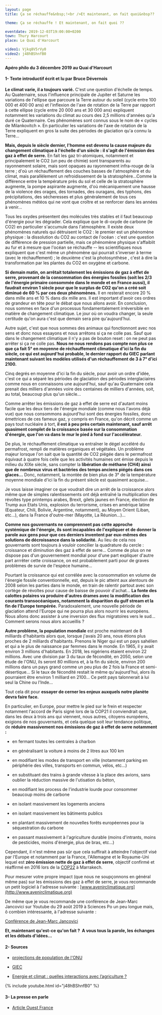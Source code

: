 ```yaml
---
layout: page
title: Ça se réchauffe&nbsp;!<br />Et maintenant, on fait quoi&nbsp??

theme: Ça se réchauffe ! Et maintenant, on fait quoi ??

eventdate: 2019-12-03T19:00:00+0200
town: Thury Harcourt
place: Le Quai d'Harcourt

video1: Vjkq8V5rVy0
video2: j48hBShnfB0
---
```


**Apéro philo du 3 décembre 2019 au Quai d'Harcourt**

#### 1- Texte introductif écrit et lu par Bruce Dévernois

**Le climat varie, il a toujours varié.** C'est une question d'échelle de
temps. Au Quaternaire, sous l'influence principale de Jupiter et Saturne
les variations de l'ellipse que parcoure la Terre autour du soleil
(cycle entre 100 000 et 400 00 ans) et l'inflexion de l'axe de rotation
de la Terre par rapport à cette ellipse (cycle entre 20 000 ans et 30
000 ans) expliquent notamment les variations du climat au cours des 2,5
millions d'années qu'a duré ce Quaternaire. Ces phénomènes sont connus
sous le nom de « cycles de Milankovitch ». En particulier les variations
de l'axe de rotation de la Terre expliquent en gros la suite des
périodes de glaciation qu'a connu la Terre\...

**Mais, depuis le siècle dernier, l'homme est devenu la cause majeure du
changement climatique à l'échelle d'un siècle : il s'agit de l'émission
des gaz à effet de serre.** En fait les gaz tri-atomiques, notamment et
principalement le CO2 (un peu de chimie) sont transparents au
rayonnement solaire, mais sont opaques au rayonnement infra-rouge de la
terre ; d'où un réchauffement des couches basses de l'atmosphère et du
climat, mais parallèlement un refroidissement de la
stratosphère\...Comme la différence entre la température près du sol et
celle de la stratosphère augmente, la pompe aspirante augmente, d'où
mécaniquement une hausse de la violence des orages, des tornades, des
ouragans, des typhons, des précipitations, des sécheresses et plus
généralement de tous ces phénomènes météos qui ne vont que croître et se
renforcer dans les années à venir\...

Tous les oxydes présentent des molécules très stables et il faut
beaucoup d'énergie pour les dégrader. Cela explique que le di-oxyde de
carbone (le CO2) en particulier s'accumule dans l'atmosphère. Il existe
deux phénomènes naturels qui détruisent le CO2 : le premier est un
phénomène physique : la dissolution du CO2 au contact de l'océan : c'est
une question de différence de pression partielle, mais ce phénomène
physique s'affaiblit au fur et à mesure que l'océan se réchauffe -- les
scientifiques nous expliquent que c'est même un phénomène qui pourrait
s'inverser à terme (avec le réchauffement) ; le deuxième c'est la
photosynthèse , c'est à dire la transformation par les plantes du CO2 en
oxygène et carbone.

**Si demain matin, on arrêtait totalement les émissions de gaz à effet de
serre, provenant de la consommation des énergies fossiles (soit les 2/3
de l'énergie primaire consommée dans le monde et en France aussi), il
faudrait environ 1 siècle pour que le surplus de CO2 qu'on a créé soit
diminué de 60 % par ces deux phénomènes.** Il en resterait encore 20 %
dans mille ans et 10 % dans dix mille ans. Il est important d'avoir ces
ordres de grandeur en tête pour le débat que nous allons avoir. En
conclusion, nous sommes en face d'un processus fondamentalement
irréversible en matière de changement climatique. Le jour où on voudra
changer, la seule certitude qu'on aura c'est que demain sera pire
qu'aujourd'hui.

Autre sujet, c'est que nous sommes des animaux qui fonctionnont avec nos
sens et donc nous essayons et nous arrêtons si ça ne colle pas. Sauf que
dans le changement climatique il n'y a pas de bouton reset : on ne peut
pas arrêter si ça ne colle pas. **Nous ne nous rendons pas compte non plus
ce que ça fait 5° en moyenne de réchauffement climatique d'ici la fin
du siècle, ce qui est aujourd'hui probable, le dernier rapport du GIEC
parlant maintenant suivant les modèles utilisés d'un réchauffement de 3
à 7° d'ici 2100.**

Cinq degrés en moyenne d'ici la fin du siècle, pour avoir un ordre
d'idée, c'est ce qui a séparé les périodes de glaciation des périodes
interglaciaires comme nous en connaissons une aujourd'hui, sauf qu'au
Quaternaire cela prenait des milliers d'années voire des centaines de
milliers d'années, soit, au total, beaucoup plus qu'un siècle\...

Comme arrêter les émissions de gaz à effet de serre est d'autant moins
facile que les deux tiers de l'énergie mondiale (comme nous l'avons déjà
vue) que nous consommons aujourd'hui sont des énergies fossiles, donc
émettrices de ces fameux gaz, y compris en France, qu'on décrit comme un
pays tout nucléaire à tort, **il est à peu près certain maintenant, sauf
arrêt quasiment complet de la croissance basée sur la consommation
d'énergie, que l'on va dans le mur le pied à fond sur l'accélérateur.**

De plus, le réchauffement climatique va entraîner le dégel accéléré du 
permafrost, rempli de matières organiques et végétales. Un problème 
majeur lorsque l'on sait que la quantité de CO2 piégée dans le permafrost
équivaut à quatre fois celle que les activités humaines ont émise depuis
le milieu du XIXe siècle, sans compter la **libération de méthane (CH4) ainsi 
que de nombreux virus et bactéries des temps anciens piégés dans ces 
glaces...** Donc, notamment, la montée de bien plus de 3° de la température
moyenne mondiale d'ici la fin du présent siècle est quasiment acquise...

Je vous laisse imaginer ce que voudrait dire un arrêt de la croissance
alors même que de simples ralentissements ont déjà entraîné la
multiplication des révoltes type printemps arabes, Brexit, gilets jaunes
en France, élection de Trump aux Etats Unis, explosion du terrorisme,
crises en amérique latine (Equateur, Chili, Bolivie, Argentine,
notamment), au Moyen Orient (Liban, etc\...), dans la France d'outre-mer
(Mayotte, La Réunion\...)\...

**Comme nos gouvernants ne comprennent pas cette approche systémique de
l'énergie, ils sont incapables de l'expliquer et de donner la parole aux
gens pour que ces derniers inventent par eux-mêmes des solutions de
décroissance dans la solidarité.** Au lieu de cela nos gouvernants sont
toujours à vouloir concilier la quadrature du cercle : croissance et
diminution des gaz à effet de serre\... Comme de plus on ne dispose pas
d'un gouvernement mondial pour d'une part expliquer d'autre part
arrrêter cette croissance, on est probablement parti pour de graves
problèmes de survie de l'espèce humaine\...

Pourtant la croissance qui est corrélée avec la consommation en volume
de l'énergie fossile conventionnelle, est, depuis le pic atteint aux
alentours de 2008 selon les parties dans le monde, en train de ralentir
partout avec son cortège de révoltes pour cause de baisse de pouvoir
d'achat\... **La fonte des calottes polaires va produire d'autres drames
avec la modification des courants transocéaniques, notamment la
disparition du gulf stream et la fin de l'Europe tempérée.**
Paradoxalement, une nouvelle période de glaciation attend l'Europe qui
ne pourra plus alors nourrir les européens. Nous allons donc assister à
une inversion des flux migratoires vers le sud\... Comment serons nous
alors accueillis ?

**Autre problème, la population mondiale** est proche maintenant de 8
milliards d'habitants alors que, lorsque j'avais 20 ans, nous étions
plus proches de 2 milliards d'habitants. Prenons le Niger qui est un
pays sahélien et qui a le plus de naissance par femmes dans le monde. En
1965, il y avait environ 3 millions d'habitants. En 2018, les nigériens
étaient environ 22 millions. Avec une division par 3 du taux de
fécondité, en 2050, selon une étude de l'ONU, ils seront 80 millions et,
à la fin du siècle, environ 200 millions dans un pays grand comme un peu
plus de 2 fois la France et semi-désertique\... Si le taux de fécondité
restait le même qu'aujourd'hui, alors ils pourraient être environ 1
milliard en 2100\... Ce petit pays talonnerait à lui seul la Chine ou
l'Inde\...

Tout cela dit pour **essayer de cerner les enjeux auxquels notre planète
devra faire face.**

En particulier, en Europe, pour mettre le pied sur le frein et respecter
notamment l'accord de Paris signé lors de la COP21 il conviendrait que,
dans les deux à trois ans qui viennent, nous autres, citoyens européens,
exigions de nos gouvernants, et cela quelque soit leur tendance
politique, de **réduire massivement nos émissions de gaz à effet de serre
notamment :**

-   en fermant toutes les centrales à charbon

-   en généralisant la voiture à moins de 2 litres aux 100 km

-   en modifiant les modes de transport en ville (notamment parking en
    périphérie des villes, transports en commun, vélos, etc\...)

-   en substituant des trains à grande vitesse à la place des avions,
    sans oublier la réduction massive de l'utisation du béton,

-   en modifiant les process de l'industrie lourde pour consommer
    beaucoup moins de carbone

-   en isolant massivement les logements anciens

-   en isolant massivement les bâtiments publics

-   en plantant massivement de nouvelles forêts européennes pour la
    séquestration du carbone

-   en passant massivement à l'agriculture durable (moins d'intrants,
    moins de pesticides, moins d'énergie, plus de bras, etc\...)

Cependant, il n'est même pas sûr que cela suffirait à atteindre
l'objectif visé par l'Europe et notamment par la France, l'Allemagne et
le Royaume-Uni lequel est **zéro émission nette de gaz à effet de
serre**, objectif confirmé et réaffirmé en 2016 lors de
la [COP22](http://ekodev.com/blog/On-en-parle/COP-22) à
Marrakech.

Pour mesurer votre propre impact (que nous ne soupçonnons en général
même pas) sur les émissions des gaz à effet de serre, je vous recommande
un petit logiciel à l'adresse suivante :
[www.avenirclimatique.org](http://www.avenirclimatique.org)

De même que je vous recommande une conférence de Jean-Marc Jancovici sur
Youtube du 29 août 2019 à Sciences Po un peu longue mais, ô combien
intéressante, à l'adresse suivante :

[Conférence de Jean-Marc Jancovici](https://www.youtube.com/watch?v=Vjkq8V5rVy0)

**Et, maintenant qu'est-ce qu'on fait ?  A vous tous la parole, les
échanges et les débats d'idées\...**


#### 2- Sources

-  [projections de population de l'ONU](https://www.un.org/fr/sections/issues-depth/population/index.html)

-  [GIEC](/documents/sroc-press-release-fr.pdf)

- [Energie et climat : quelles interactions avec l’agriculture ?](https://www.youtube.com/watch?v=j48hBShnfB0&feature=push-fr&attr_tag=At2KTvHkC8lEfWdm%3A6)

{% include youtube.html id="j48hBShnfB0" %}

#### 3- La presse en parle

- [Article Ouest France](/documents/ouest-france-quai-harcourt.pdf)
